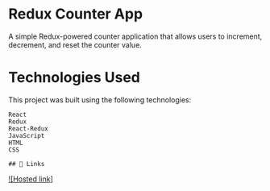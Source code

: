 
# Redux Counter App

A simple Redux-powered counter application that allows users to increment, decrement, and reset the counter value.

# Technologies Used
This project was built using the following technologies:

    React
    Redux
    React-Redux
    JavaScript
    HTML
    CSS

    ## 🔗 Links
[![Hosted link]](https://katherineoelsner.com/)